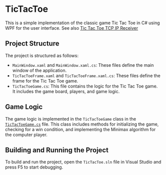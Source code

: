 # TicTacToe

This is a simple implementation of the classic game Tic Tac Toe in C# using WPF for the user interface.
See also [Tic Tac Toe TCP IP Receiver](https://github.com/Snupai/TicTacToeTcpIpReceiver)

## Project Structure

The project is structured as follows:

- `MainWindow.xaml` and `MainWindow.xaml.cs`: These files define the main window of the application.
- `TicTacToeFrame.xaml` and `TicTacToeFrame.xaml.cs`: These files define the frame for the Tic Tac Toe game.
- `TicTacToeGame.cs`: This file contains the logic for the Tic Tac Toe game. It includes the game board, players, and game logic.

## Game Logic

The game logic is implemented in the `TicTacToeGame` class in the [`TicTacToeGame.cs`](TicTacToe/TicTacToeGame.cs) file. This class includes methods for initializing the game, checking for a win condition, and implementing the Minimax algorithm for the computer player.

## Building and Running the Project

To build and run the project, open the `TicTacToe.sln` file in Visual Studio and press F5 to start debugging.
